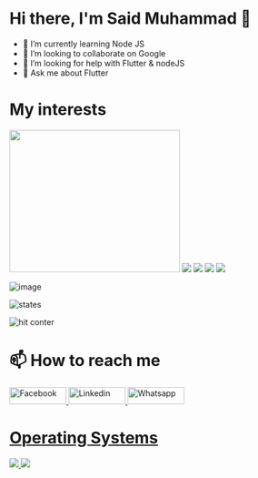 ### <h1>Hi there, I'm Said Muhammad 👋</h1>


- 🌱 I’m currently learning Node JS
- 👯 I’m looking to collaborate on Google
- 🤔 I’m looking for help with Flutter & nodeJS
- 💬 Ask me about Flutter

<h1>My interests</h1>

<img src="https://aljo3aid.com/wp-content/uploads/2018/03/google-flutter-logo.png" width="300" height="250"/>

<img src="https://img.shields.io/badge/Node.js-339933?style=for-the-badge&logo=nodedotjs&logoColor=white"/>
<img src="https://img.shields.io/badge/strapi-2e7eea?style=for-the-badge&logo=strapi&logoColor=white"/>
<img src="https://img.shields.io/badge/Xampp-F37623?style=for-the-badge&logo=xampp&logoColor=white"/>
<img src="https://img.shields.io/badge/Postman-FF6C37?style=for-the-badge&logo=Postman&logoColor=white"/>

![image](https://user-images.githubusercontent.com/59616620/161386810-3e404186-1ad7-49fd-abb5-54eda7b3b830.png)

![states](https://github-readme-stats.vercel.app/api/top-langs/?username=s448)

![hit conter](https://hits.seeyoufarm.com/api/count/incr/badge.svg?url=https%3A%2F%2Fgithub.com%2Fs4481212%2Fhit-counter)

<h1>📫 How to reach me</h1>

 <a href="https://www.facebook.com/SaiedMuhammadHassan">
         <img alt="Facebook" src="https://img.shields.io/badge/Facebook-1877F2?style=for-the-badge&logo=facebook&logoColor=white"
         width=100" height="30">
  <a href="https://www.linkedin.com/in/el-said-muhammed-28099a1b4/">
         <img alt="Linkedin" src="https://img.shields.io/badge/LinkedIn-0077B5?style=for-the-badge&logo=linkedin&logoColor=white"
         width=100" height="30">
  <a href="https://api.whatsapp.com/send/?phone=201557912724&text&app_absent=0">
         <img alt="Whatsapp" src="https://img.shields.io/badge/WhatsApp-25D366?style=for-the-badge&logo=whatsapp&logoColor=white"
         width=100" height="30">
                               
<h1>Operating Systems</h1>
                               <img src = "https://img.shields.io/badge/Windows-0078D6?style=for-the-badge&logo=windows&logoColor=white"/>
                               <img src = "https://img.shields.io/badge/Ubuntu-E95420?style=for-the-badge&logo=ubuntu&logoColor=white"/>
                                                                                                                                    
